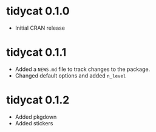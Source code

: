 # tidycat 0.1.0

* Initial CRAN release

# tidycat 0.1.1

* Added a `NEWS.md` file to track changes to the package.
* Changed default options and added `n_level`

# tidycat 0.1.2

* Added pkgdown
* Added stickers
